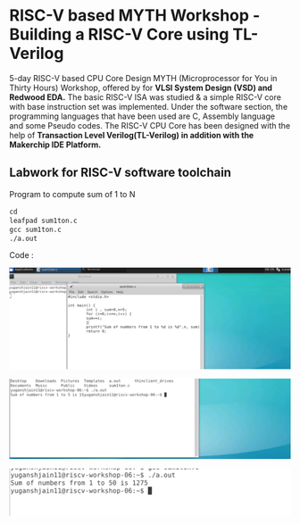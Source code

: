 
# RISC-V based MYTH Workshop - Building a RISC-V Core using TL-Verilog
5-day RISC-V based CPU Core Design MYTH (Microprocessor for You in Thirty Hours) Workshop, offered by for **VLSI System Design (VSD) and Redwood EDA.**
The basic RISC-V ISA was studied & a simple RISC-V core with base instruction set was implemented. Under the software section, the programming languages that have been used are C, Assembly language and some Pseudo codes. The RISC-V CPU Core has been designed with the help of **Transaction Level Verilog(TL-Verilog) in addition with the Makerchip IDE Platform.**

## Labwork for RISC-V software toolchain

Program to compute sum of 1 to N
```
cd
leafpad sum1ton.c
gcc sum1ton.c
./a.out
```
Code :

![inv-dir](Day1/c1.png)

![inv-dir](Day1/c2.png)

![inv-dir](Day1/c3.png)
